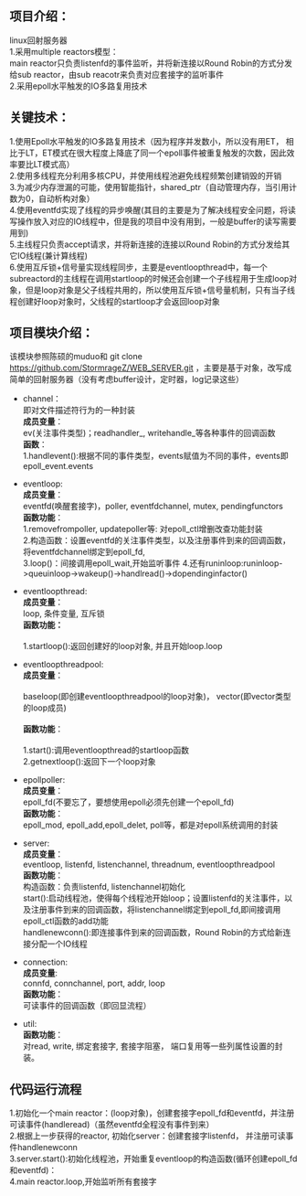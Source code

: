 ## 项目介绍：
linux回射服务器<br>
1.采用multiple reactors模型：<br>
main reactor只负责listenfd的事件监听，并将新连接以Round Robin的方式分发给sub reactor，由sub reacotr来负责对应套接字的监听事件<br>
2.采用epoll水平触发的IO多路复用技术<br>


## 关键技术：
1.使用Epoll水平触发的IO多路复用技术（因为程序并发数小，所以没有用ET， 相比于LT，ET模式在很大程度上降底了同一个epoll事件被重复触发的次数，因此效率要比LT模式高）<br>
2.使用多线程充分利用多核CPU，并使用线程池避免线程频繁创建销毁的开销<br>
3.为减少内存泄漏的可能，使用智能指针，shared_ptr（自动管理内存，当引用计数为0，自动析构对象）<br>
4.使用eventfd实现了线程的异步唤醒(其目的主要是为了解决线程安全问题，将读写操作放入对应的IO线程中，但是我的项目中没有用到，一般是buffer的读写需要用到)<br>
5.主线程只负责accept请求，并将新连接的连接以Round Robin的方式分发给其它IO线程(兼计算线程)<br>
6.使用互斥锁+信号量实现线程同步，主要是eventloopthread中，每一个subreactord的主线程在调用startloop的时候还会创建一个子线程用于生成loop对象，但是loop对象是父子线程共用的，所以使用互斥锁+信号量机制，只有当子线程创建好loop对象时，父线程的startloop才会返回loop对象<br>



## 项目模块介绍：
该模块参照陈硕的muduo和  git clone https://github.com/StormrageZ/WEB_SERVER.git ，主要是基于对象，改写成简单的回射服务器（没有考虑buffer设计，定时器，log记录这些）<br>
* channel：<br>
	即对文件描述符行为的一种封装<br>
	**成员变量**：<br>
		ev(关注事件类型)；readhandler_, writehandle_等各种事件的回调函数<br>
	**函数**：<br>
		1.handlevent():根据不同的事件类型，events赋值为不同的事件，events即epoll_event.events<br>
	
* eventloop:<br>
	**成员变量**：<br>
	eventfd(唤醒套接字)，poller, eventfdchannel, mutex, pendingfunctors<br>
	**函数功能**：<br>
			1.removefrompoller, updatepoller等: 对epoll_ctl增删改查功能封装<br>
			2.构造函数：设置eventfd的关注事件类型，以及注册事件到来的回调函数， 将eventfdchannel绑定到epoll_fd,<br>
			3.loop()：间接调用epoll_wait,开始监听事件
			4.还有runinloop:runinloop->queuinloop->wakeup()->handlread()->dopendinginfactor()

* eventloopthread:<br>
	**成员变量**：<br>
	loop, 条件变量, 互斥锁<br>
	**函数功能：**<br>	
			1.startloop():返回创建好的loop对象, 并且开始loop.loop<br>	
			
* eventloopthreadpool:<br>
	**成员变量**：<br>	
	baseloop(即创建eventloopthreadpool的loop对象)， vector<loops>(即vector类型的loop成员)<br>	
	**函数功能**：<br>	
			1.start():调用eventloopthread的startloop函数<br>	
			2.getnextloop():返回下一个loop对象<br>	
* epollpoller:<br>
	**成员变量**：<br>
	epoll_fd(不要忘了，要想使用epoll必须先创建一个epoll_fd)<br>
	**函数功能**：<br>
	epoll_mod, epoll_add,epoll_delet, poll等，都是对epoll系统调用的封装<br>
* server:<br>
	**成员变量**：<br>
	eventloop, listenfd, listenchannel, threadnum, eventloopthreadpool<br>
	**函数功能**：<br>
			构造函数：负责listenfd, listenchannel初始化<br>
			start():启动线程池，使得每个线程池开始loop；设置listenfd的关注事件，以及注册事件到来的回调函数，将listenchannel绑定到epoll_fd,即间接调用epoll_ctl函数的add功能<br>
			handlenewconn():即连接事件到来的回调函数，Round Robin的方式给新连接分配一个IO线程<br>
			
	
* connection:<br>
	**成员变量**:<br>
	connfd, connchannel, port, addr, loop<br>
	**函数功能**：<br>
	可读事件的回调函数（即回显流程）<br>
* util:<br>
	**函数功能**：<br>
	对read, write, 绑定套接字, 套接字阻塞， 端口复用等一些列属性设置的封装。<br>


## 代码运行流程
1.初始化一个main reactor：(loop对象)，创建套接字epoll_fd和eventfd，并注册可读事件(handleread)（虽然eventfd全程没有事件到来）<br>
2.根据上一步获得的reactor, 初始化server：创建套接字listenfd， 并注册可读事件handlenewconn<br>
3.server.start():初始化线程池，开始重复eventloop的构造函数(循环创建epoll_fd和eventfd)：<br>
4.main reactor.loop,开始监听所有套接字<br>



